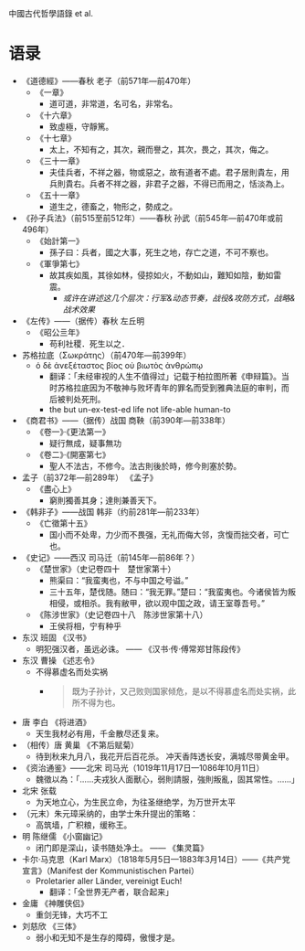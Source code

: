 
中國古代哲學語錄 et al.

# 语录

- 《道德經》——春秋 老子（前571年—前470年）
    - 《一章》
        - 道可道，非常道，名可名，非常名。
    - 《十六章》
        - 致虛極，守靜篤。
    - 《十七章》
        - 太上，不知有之，其次，親而譽之，其次，畏之，其次，侮之。
    - 《三十一章》
        - 夫佳兵者，不祥之器，物或惡之，故有道者不處。君子居則貴左，用兵則貴右。兵者不祥之器，非君子之器，不得已而用之，恬淡為上。
    - 《五十一章》
        - 道生之，德畜之，物形之，勢成之。
- 《孙子兵法》（前515至前512年）——春秋 孙武（前545年—前470年或前496年）
    - 《始計第一》
        - 孫子曰：兵者，國之大事，死生之地，存亡之道，不可不察也。
    - 《軍爭第七》
        - 故其疾如風，其徐如林，侵掠如火，不動如山，難知如陰，動如雷震。
            - *或许在讲述这几个层次：行军&动态节奏，战役&攻防方式，战略&战术效果*
- 《左传》——（据传）春秋 左丘明
    - 《昭公亖年》
        - 苟利社稷．死生以之．
- 苏格拉底（Σωκράτης）（前470年—前399年）
    - ὁ δὲ ἀνεξέταστος βίος οὐ βιωτὸς ἀνθρώπῳ
        - 翻译：「未经审视的人生不值得过」记载于柏拉图所著《申辩篇》。当时苏格拉底因为不敬神与败坏青年的罪名而受到雅典法庭的审判，而后被判处死刑。
        - the but un-ex-test-ed life not life-able human-to
- 《商君书》——（据传）战国 商鞅（前390年—前338年）
    - 《卷一》·《更法第一》
        - 疑行無成，疑事無功
    - 《卷二》·《開塞第七》
        - 聖人不法古，不修今。法古則後於時，修今則塞於勢。
- 孟子（前372年—前289年） 《孟子》
    - 《盡心上》
        - 窮則獨善其身；達則兼善天下。
- 《韩非子》——战国 韩非（约前281年—前233年）
    - 《亡徵第十五》
        - 国小而不处卑，力少而不畏强，无礼而侮大邻，贪愎而拙交者，可亡也。
- 《史记》——西汉 司马迁（前145年—前86年？）
    - 《楚世家》（史记卷四十　楚世家第十）
        - 熊渠曰：“我蛮夷也，不与中国之号谥。”
        - 三十五年，楚伐随。随曰：“我无罪。”楚曰：“我蛮夷也。今诸侯皆为叛相侵，或相杀。我有敝甲，欲以观中国之政，请王室尊吾号。”
    - 《陈涉世家》（史记卷四十八　陈涉世家第十八）
        - 王侯将相，宁有种乎
- 东汉 班固 《汉书》
    - 明犯强汉者，虽远必诛。 —— 《汉书·传·傅常郑甘陈段传》
- 东汉 曹操 《述志令》
    - 不得慕虚名而处实祸
        - > 既为子孙计，又己败则国家倾危，是以不得慕虚名而处实祸，此所不得为也。
- 唐 李白 《将进酒》
    - 天生我材必有用，千金散尽还复来。
- （相传）唐 黄巢 《不第后赋菊）
    - 待到秋来九月八，我花开后百花杀。 冲天香阵透长安，满城尽带黄金甲。
- 《资治通鉴》——北宋 司马光（1019年11月17日—1086年10月11日）
    - 魏徵以為：「……夫戎狄人面獸心，弱則請服，強則叛亂，固其常性。……」
- 北宋 张载
    - 为天地立心，为生民立命，为往圣继绝学，为万世开太平
- （元末）朱元璋采纳的，由学士朱升提出的策略：
    - 高筑墙，广积粮，缓称王。
- 明 陈继儒 《小窗幽记》
    - 闭门即是深山，读书随处净土。 —— 《集灵篇》
- 卡尔·马克思（Karl Marx）（1818年5月5日—1883年3月14日）——《共产党宣言》（Manifest der Kommunistischen Partei）
    - Proletarier aller Länder, vereinigt Euch!
        - 翻译：「全世界无产者，联合起来」
- 金庸 《神雕侠侣》
    - 重剑无锋，大巧不工
- 刘慈欣 《三体》
    - 弱小和无知不是生存的障碍，傲慢才是。
